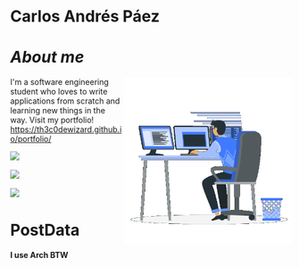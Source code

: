 # Carlos Andrés Páez

# *About me*

<img align="right" src="https://github.com/0xAbdulKhalid/0xAbdulKhalid/raw/main/assets/mdImages/Right_Side.gif" width = 300px>

I'm a software engineering student who loves to write applications from scratch and learning new things in the way. Visit my portfolio! https://th3c0dewizard.github.io/portfolio/

<img src="https://user-images.githubusercontent.com/73097560/115834477-dbab4500-a447-11eb-908a-139a6edaec5c.gif"><br>

<p align="left">
  <a href="https://skillicons.dev">
    <img src="https://skillicons.dev/icons?i=git,c,cpp,java,py,html,css,js,nodejs,php,go,express,laravel,react,angular,vue,nextjs,tailwind,mysql,postgres,mongodb,docker,linux,neovim&perline=18" />
  </a>
</p>

<img src="https://user-images.githubusercontent.com/73097560/115834477-dbab4500-a447-11eb-908a-139a6edaec5c.gif"><br>

# PostData

**I use Arch BTW**
